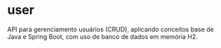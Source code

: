 # user
API para gerenciamento usuários (CRUD), aplicando conceitos base de Java e Spring Boot, com uso de banco de dados em memória H2.
